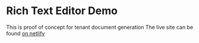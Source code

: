 # Rich Text Editor Demo
This is proof of concept for tenant document generation
The live site can be found [on netlify](https://main--imaginative-croissant-9029dc.netlify.app/)
